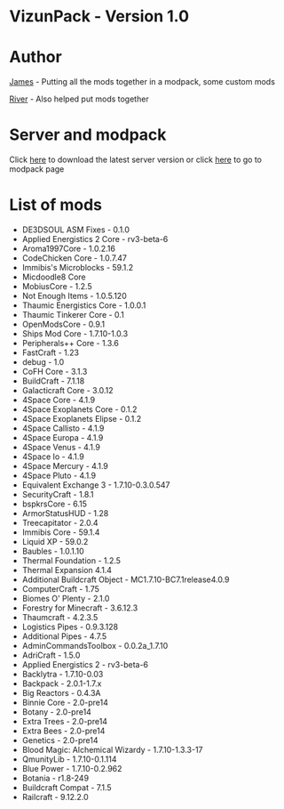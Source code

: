 # VizunPack - Version 1.0

# Author
[James](https://github.com/MrManiacc) - Putting all the mods together in a modpack, some custom mods

[River](https://github.com/Rmarmorstein) - Also helped put mods together

# Server and modpack
Click [here](https://www.dropbox.com/s/lm4loo7dupbeznv/server.zip?dl=0) to download the latest server version or click [here](http://www.technicpack.net/modpack/vizun.954028) to go to modpack page

# List of mods
* DE3DSOUL ASM Fixes - 0.1.0
* Applied Energistics 2 Core - rv3-beta-6
* Aroma1997Core - 1.0.2.16
* CodeChicken Core - 1.0.7.47
* Immibis's Microblocks - 59.1.2
* Micdoodle8 Core
* MobiusCore - 1.2.5
* Not Enough Items - 1.0.5.120
* Thaumic Energistics Core - 1.0.0.1
* Thaumic Tinkerer Core - 0.1
* OpenModsCore - 0.9.1
* Ships Mod Core - 1.7.10-1.0.3
* Peripherals++ Core - 1.3.6
* FastCraft - 1.23
* debug - 1.0
* CoFH Core - 3.1.3
* BuildCraft - 7.1.18
* Galacticraft Core - 3.0.12
* 4Space Core - 4.1.9
* 4Space Exoplanets Core - 0.1.2
* 4Space Exoplanets Elipse - 0.1.2
* 4Space Callisto - 4.1.9
* 4Space Europa - 4.1.9
* 4Space Venus - 4.1.9
* 4Space Io - 4.1.9
* 4Space Mercury - 4.1.9
* 4Space Pluto - 4.1.9
* Equivalent Exchange 3 - 1.7.10-0.3.0.547
* SecurityCraft - 1.8.1
* bspkrsCore - 6.15
* ArmorStatusHUD - 1.28
* Treecapitator - 2.0.4
* Immibis Core - 59.1.4
* Liquid XP - 59.0.2
* Baubles - 1.0.1.10
* Thermal Foundation - 1.2.5
* Thermal Expansion 4.1.4
* Additional Buildcraft Object - MC1.7.10-BC7.1release4.0.9
* ComputerCraft - 1.75
* Biomes O' Plenty - 2.1.0
* Forestry for Minecraft - 3.6.12.3
* Thaumcraft - 4.2.3.5
* Logistics Pipes - 0.9.3.128
* Additional Pipes - 4.7.5
* AdminCommandsToolbox - 0.0.2a_1.7.10
* AdriCraft - 1.5.0
* Applied Energistics 2 - rv3-beta-6
* Backlytra - 1.7.10-0.03
* Backpack - 2.0.1-1.7.x
* Big Reactors - 0.4.3A
* Binnie Core - 2.0-pre14
* Botany - 2.0-pre14
* Extra Trees - 2.0-pre14
* Extra Bees - 2.0-pre14
* Genetics - 2.0-pre14
* Blood Magic: Alchemical Wizardy - 1.7.10-1.3.3-17
* QmunityLib - 1.7.10-0.1.114
* Blue Power - 1.7.10-0.2.962
* Botania - r1.8-249
* Buildcraft Compat - 7.1.5
* Railcraft - 9.12.2.0
